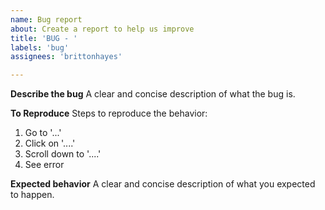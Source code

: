 ```yaml
---
name: Bug report
about: Create a report to help us improve
title: 'BUG - '
labels: 'bug'
assignees: 'brittonhayes'

---
```


**Describe the bug**
A clear and concise description of what the bug is.

**To Reproduce**
Steps to reproduce the behavior:
1. Go to '...'
2. Click on '....'
3. Scroll down to '....'
4. See error

**Expected behavior**
A clear and concise description of what you expected to happen.

